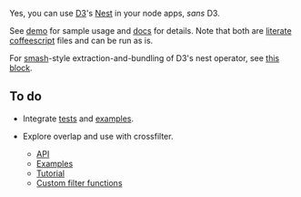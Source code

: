 Yes, you can use [D3](http://http://d3js.org)'s [Nest](https://github.com/mbostock/d3/wiki/Arrays#-nest) in your node apps, *sans* D3.

See [demo](demo.coffee.md) for sample usage and [docs](docs.coffee.md) for
details. Note that both are [literate coffeescript](http://coffeescript.org/#literate) files and can be run as is.

For [smash](https://github.com/mbostock/smash/wiki)-style extraction-and-bundling of D3's nest operator, see [this block](http://bl.ocks.org/joyrexus/7393907).


## To do

* Integrate [tests](https://github.com/mbostock/d3/blob/master/test/arrays/nest-test.js) and [examples](http://bl.ocks.org/phoebebright/raw/3176159/).

* Explore overlap and use with crossfilter.
  * [API](https://github.com/square/crossfilter/wiki/API-Reference)
  * [Examples](http://bl.ocks.org/phoebebright/raw/3822981/)
  * [Tutorial](http://eng.wealthfront.com/2012/09/explore-your-multivariate-data-with-crossfilter.html)
  * [Custom filter functions](https://github.com/square/crossfilter/pull/36)

